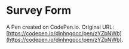 # Survey Form

A Pen created on CodePen.io. Original URL: [https://codepen.io/dinhngocc/pen/zYZbNWb](https://codepen.io/dinhngocc/pen/zYZbNWb).

